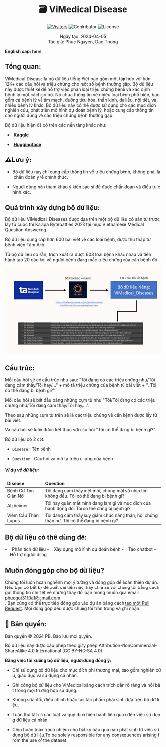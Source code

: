 <div align = center>
 <h1 > 🗃 ViMedical Disease</h1>
 
[![Visitors](https://api.visitorbadge.io/api/visitors?path=https%3A%2F%2Fgithub.com%2FPB3002%2FViMedical_Disease&label=View&countColor=%230475b6&style=plastic&labelStyle=none)](https://visitorbadge.io/status?path=https%3A%2F%2Fgithub.com%2FPB3002%2FViMedical_Disease) ![Contributor](https://img.shields.io/badge/contributors-2-brightgreen) ![License](https://img.shields.io/badge/license-CC%20BY--NC--SA%204.0-orange)

<p> Ngày tạo: 2024-04-05 <br>Tác giả: Phuc Nguyen, Dao Thong
</div>


[**English cap: here**](https://github.com/PB3002/ViMedical_Disease/tree/main)

## Tổng quan:

ViMedical Disease là bộ dữ liệu tiếng Việt bao gồm một tập hợp với hơn 12K+ các câu hỏi và triệu chứng cho một số bệnh thường gặp. Bộ dữ liệu này được thiết kế để hỗ trợ việc phân loại triệu chứng bệnh và xác định bệnh lý một cách sơ bộ. Nó chứa thông tin về nhiều loại bệnh phổ biến, bao gồm cả bệnh lý về tim mạch, đường tiêu hóa, thần kinh, da liễu, nội tiết, và nhiều bệnh lý khác. Bộ dữ liệu này có thể được sử dụng cho các mục đích nghiên cứu, phát triển mô hình dự đoán bệnh lý, hoặc cung cấp thông tin cho người dùng về các triệu chứng bệnh thường gặp.

Bộ dữ liệu hiện đã có trên các nền tảng khác như:

- <img src="https://static-00.iconduck.com/assets.00/kaggle-icon-2048x2048-fxhlmjy3.png" title="" alt="" width="20">  [**<u>Kaggle</u>**](https://www.kaggle.com/datasets/pb30025030/vimedical-disease/data)

- <img title="" src="https://huggingface.co/datasets/huggingface/brand-assets/resolve/main/hf-logo.png" alt="" width="25"> [**<u>Huggingface</u>**](https://huggingface.co/datasets/PB3002/ViMedical_Disease)

## ⚠️Lưu ý:

- Bộ dữ liệu này chỉ cung cấp thông tin về triệu chứng bệnh, không phải là chẩn đoán y tế chính thức.

- Người dùng nên tham khảo ý kiến bác sĩ để được chẩn đoán và điều trị chính xác.

## Quá trình xây dựng bộ dữ liệu:

Bộ dữ liệu ViMedical_Diseases được dựa trên một bộ dữ liệu có sẵn từ trước lấy từ cuộc thi Kalapa Bytebattles 2023 tại mục Vietnamese Medical Question Answering.

Bộ dữ liệu cung cấp hơn 600 bài viết về các loại bệnh, được thu thập từ bệnh viện Tâm Anh

Từ bộ dữ liệu có sẵn, trích xuất ra được 603 loại bệnh khác nhau và tiến hành tạo 20 câu hỏi về người bệnh đang mắc triệu chứng của căn bệnh đó.

<img src="./asset/image/dataset_progress_vi.png"/>

## Cấu trúc:

Mỗi câu hỏi sẽ có cấu trúc như sau: "Tôi đang có các triệu chứng như/Tôi đang cảm thấy/Tôi hay/..." + mô tả triệu chứng của bệnh từ bài viết + ". Tôi có thể đang bị bệnh gì?"

Mỗi câu hỏi sẽ bắt đầu bằng những cụm từ như "Tôi/Tôi đang có các triệu chứng như/Tôi đang cảm thấy/Tôi hay/...".

Theo sau những cụm từ trên sẽ là các triệu chứng về căn bệnh được lấy từ bài viết.

Và câu hỏi sẽ luôn được kết thúc với câu hỏi "Tôi có thể đang bị bệnh gì?".

Bộ dữ liệu có 2 cột:

- `Disease` : Tên bệnh

- `Question`:  Câu hỏi và mô tả triệu chứng của bệnh

##### Ví dụ về dữ liệu:

| Disease             | Question                                                                                    |
|:------------------- |:------------------------------------------------------------------------------------------- |
| Bệnh Cơ Tim Giãn Nở | Tôi đang cảm thấy mệt mỏi, chóng mặt và nhịp tim không đều. Tôi có thể đang bị bệnh gì?     |
| Alzheimer           | Tôi hay quên mất mình đang làm gì và mục đích của hành động đó. Tôi có thể đang bị bệnh gì? |
| Viêm Cầu Thận Lupus | Tôi đang cảm thấy suy giảm chức năng thận, hội chứng thận hư. Tôi có thể đang bị bệnh gì?   |

## Bộ dữ liệu có thể dùng để:

-    Phân tích dữ liệu 
-    Xây dựng mô hình dự đoán bệnh
-    Tạo chatbot
-    Hỗ trợ người dùng

## Muốn đóng góp cho bộ dữ liệu?

Chúng tôi luôn hoan nghênh mọi ý tưởng và đóng góp để hoàn thiện dự án. Nếu bạn có bất kỳ đề xuất cải tiến nào, hãy chia sẻ với chúng tôi bằng cách gửi thông tin chi tiết về những thay đổi bạn mong muốn qua email phucgot3110a1@gmail.com . Bạn cũng có thể trực tiếp đóng góp vào dự án bằng cách [tạo một Pull Request](https://github.com/PB3002/ViMedical_Disease/pulls). Mọi đóng góp đều được chúng tôi trân trọng và ghi nhận.

## 📢 Bản quyền:

Bản quyền © 2024 PB. Bảo lưu mọi quyền.

Bộ dữ liệu này được cấp phép theo giấy phép Attribution-NonCommercial-ShareAlike 4.0 International (CC BY-NC-SA 4.0).

**Bằng việc tải xuống bộ dữ liệu, người dùng đồng ý:**

- Chỉ sử dụng bộ dữ liệu cho mục đích phi thương mại, bao gồm nghiên cứu, giáo dục và sử dụng cá nhân.

- Ghi công bộ dữ liệu cho ViMedical bằng cách trích dẫn rõ ràng và nổi bật trong mọi trường hợp sử dụng.

- Không sửa đổi, điều chỉnh hoặc tạo tác phẩm phái sinh dựa trên bộ dữ liệu.

- Tuân thủ tất cả các luật và quy định hiện hành liên quan đến việc sử dụng dữ liệu cá nhân.

- Chịu hoàn toàn trách nhiệm cho bất kỳ hậu quả nào phát sinh từ việc sử dụng bộ dữ liệu.To be solely responsible for any consequences arising from the use of the dataset.
